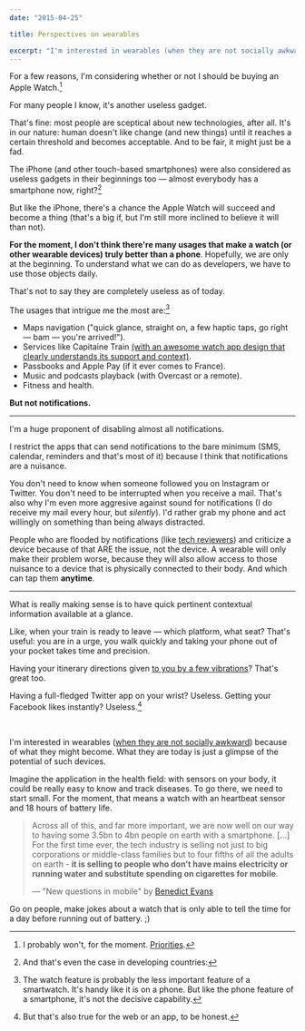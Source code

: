 ```yaml
---
date: "2015-04-25"

title: Perspectives on wearables

excerpt: "I'm interested in wearables (when they are not socially awkward) because of what they might become. What they are today is just a glimpse of the potential of such devices."
---
```


For a few reasons, I'm considering whether or not I should be buying an Apple Watch.[^1]

For many people I know, it's another useless gadget.

That's fine: most people are sceptical about new technologies, after all. It's in our nature: human doesn't like change (and new things) until it reaches a certain threshold and becomes acceptable. And to be fair, it might just be a fad.

The iPhone (and other touch-based smartphones) were also considered as useless gadgets in their beginnings too — almost everybody has a smartphone now, right?[^2]

But like the iPhone, there's a chance the Apple Watch will succeed and become a thing (that's a big if, but I'm still more inclined to believe it will than not).

**For the moment, I don't think there're many usages that make a watch (or other wearable devices) truly better than a phone**. Hopefully, we are only at the beginning. To understand what we can do as developers, we have to use those objects daily.

That's not to say they are completely useless as of today.

The usages that intrigue me the most are:[^3]

- Maps navigation ("quick glance, straight on, a few haptic taps, go right — bam — you're arrived!").
- Services like Capitaine Train [(with an awesome watch app design that clearly understands its support and context)](https://blog.capitainetrain.com/8788-apple-watch).
- Passbooks and Apple Pay (if it ever comes to France).
- Music and podcasts playback (with Overcast or a remote).
- Fitness and health.

**But not notifications.**

---

I'm a huge proponent of disabling almost all notifications.

I restrict the apps that can send notifications to the bare minimum (SMS, calendar, reminders and that's most of it) because I think that notifications are a nuisance.

You don't need to know when someone followed you on Instagram or Twitter. You don't need to be interrupted when you receive a mail. That's also why I'm even more aggresive against sound for notifications (I do receive my mail every hour, but *silently*). I'd rather grab my phone and act willingly on something than being always distracted.

People who are flooded by notifications (like [tech reviewers](http://www.theverge.com/a/apple-watch-review)) and criticize a device because of that ARE the issue, not the device. A wearable will only make their problem worse, because they will also allow access to those nuisance to a device that is physically connected to their body. And which can tap them **anytime**.

---

What is really making sense is to have quick pertinent contextual information available at a glance.

Like, when your train is ready to leave — which platform, what seat? That's useful: you are in a urge, you walk quickly and taking your phone out of your pocket takes time and precision.

Having your itinerary directions given [to you by a few vibrations](http://daringfireball.net/linked/2015/04/23/apple-watch-user-guide)? That's great too.

Having a full-fledged Twitter app on your wrist? Useless. Getting your Facebook likes instantly? Useless.[^4]

<br>

I'm interested in wearables ([when they are not socially awkward](https://www.google.com/glass/)) because of what they might become. What they are today is just a glimpse of the potential of such devices.

Imagine the application in the health field: with sensors on your body, it could be really easy to know and track diseases. To go there, we need to start small. For the moment, that means a watch with an heartbeat sensor and 18 hours of battery life.


[^1]: I probably won't, for the moment. [Priorities](http://steredenn.pixelnest.io).

[^2]: And that's even the case in developing countries:

  > Across all of this, and far more important, we are now well on our way to having some 3.5bn to 4bn people on earth with a smartphone. […] For the first time ever, the tech industry is selling not just to big corporations or middle-class families but to four fifths of all the adults on earth - **it is selling to people who don’t have mains electricity or running water and substitute spending on cigarettes for mobile**.
  >
  > — "New questions in mobile" by [Benedict Evans](http://ben-evans.com/benedictevans/2014/11/20/time-for-new-questions-in-mobile)

[^3]: The watch feature is probably the less important feature of a smartwatch. It's handy like it is on a phone. But like the phone feature of a smartphone, it's not the decisive capability.

  Go on people, make jokes about a watch that is only able to tell the time for a day before running out of battery. ;)

[^4]: But that's also true for the web or an app, to be honest.
